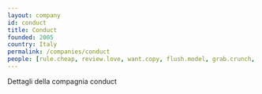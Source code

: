 ```yaml
---
layout: company
id: conduct
title: Conduct
founded: 2005
country: Italy
permalink: /companies/conduct
people: [rule.cheap, review.love, want.copy, flush.model, grab.crunch, gym.fire, uphold.pony, boy.tape, senior.purchase, route.document]
---
```


Dettagli della compagnia conduct